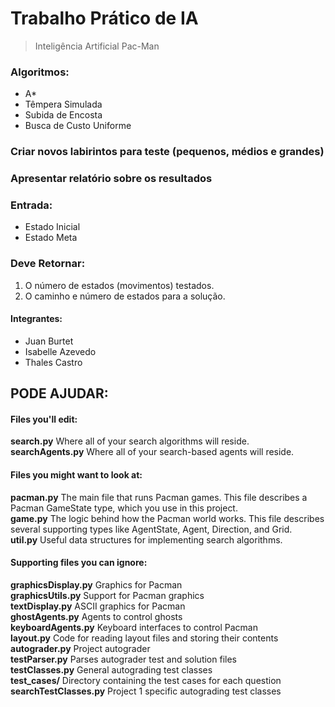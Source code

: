 # Trabalho Prático de IA
  > Inteligência Artificial Pac-Man

### Algoritmos:
  - A*
  - Têmpera Simulada
  - Subida de Encosta
  - Busca de Custo Uniforme

### Criar novos labirintos para teste (pequenos, médios e grandes)

### Apresentar relatório sobre os resultados

### Entrada:
  - Estado Inicial
  - Estado Meta

### Deve Retornar:
  1. O número de estados (movimentos) testados.
  2. O caminho e número de estados para a solução.

#### Integrantes:
  - Juan Burtet
  - Isabelle Azevedo
  - Thales Castro

## PODE AJUDAR:

#### Files you'll edit:

  __search.py__	Where all of your search algorithms will reside.\
  __searchAgents.py__	Where all of your search-based agents will reside.

#### Files you might want to look at:

  __pacman.py__	The main file that runs Pacman games. This file describes a Pacman GameState type, which you use in this project.\
  __game.py__	The logic behind how the Pacman world works. This file describes several supporting types like AgentState, Agent, Direction, and Grid.\
  __util.py__	Useful data structures for implementing search algorithms.

#### Supporting files you can ignore:

  __graphicsDisplay.py__	Graphics for Pacman\
  __graphicsUtils.py__	Support for Pacman graphics\
  __textDisplay.py__	ASCII graphics for Pacman\
  __ghostAgents.py__	Agents to control ghosts\
  __keyboardAgents.py__	Keyboard interfaces to control Pacman\
  __layout.py__	Code for reading layout files and storing their contents\
  __autograder.py__	Project autograder\
  __testParser.py__	Parses autograder test and solution files\
  __testClasses.py__	General autograding test classes\
  __test_cases/__	Directory containing the test cases for each question\
  __searchTestClasses.py__	Project 1 specific autograding test classes
